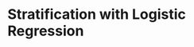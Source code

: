


Stratification with Logistic Regression
========================================================


